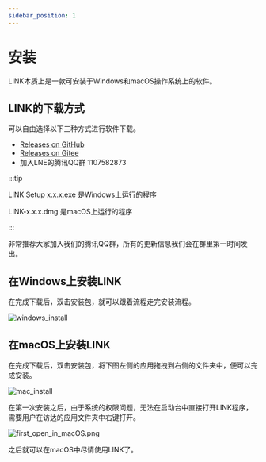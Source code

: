 ```yaml
---
sidebar_position: 1
---
```


# 安装

LINK本质上是一款可安装于Windows和macOS操作系统上的软件。

## LINK的下载方式

可以自由选择以下三种方式进行软件下载。

- [Releases on GitHub](https://github.com/ln-org/lne_link/releases)
- [Releases on Gitee](https://gitee.com/lne-lab/lne_link/releases)
- 加入LNE的腾讯QQ群 1107582873

:::tip

LINK Setup x.x.x.exe 是Windows上运行的程序

LINK-x.x.x.dmg 是macOS上运行的程序

:::

非常推荐大家加入我们的腾讯QQ群，所有的更新信息我们会在群里第一时间发出。

## 在Windows上安装LINK

在完成下载后，双击安装包，就可以跟着流程走完安装流程。

![windows_install](/img/get_started/windows_install.png)

## 在macOS上安装LINK 

在完成下载后，双击安装包，将下图左侧的应用拖拽到右侧的文件夹中，便可以完成安装。

![mac_install](/img/get_started/mac_install.png)

在第一次安装之后，由于系统的权限问题，无法在启动台中直接打开LINK程序，需要用户在访达的应用文件夹中右键打开。

![first_open_in_macOS.png](/img/get_started/first_open_in_macOS.png)

之后就可以在macOS中尽情使用LINK了。
